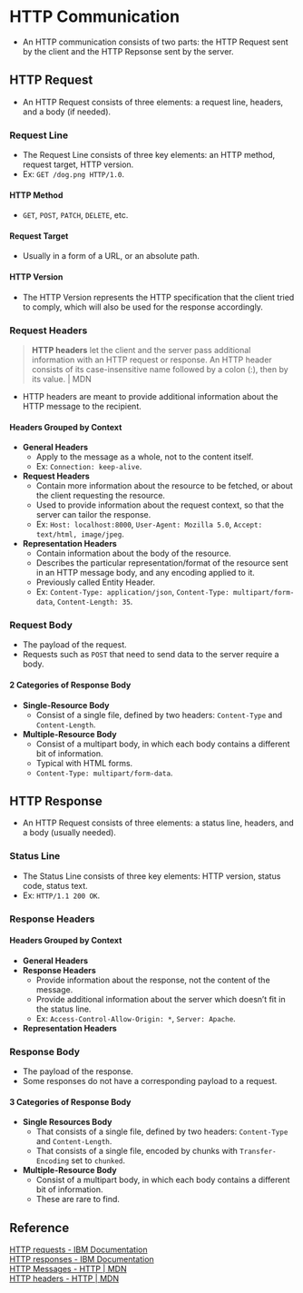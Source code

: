 # HTTP Communication
- An HTTP communication consists of two parts: the HTTP Request sent by the client and the HTTP Repsonse sent by the server.

## HTTP Request
- An HTTP Request consists of three elements: a request line, headers, and a body (if needed).
### Request Line
- The Request Line consists of three key elements: an HTTP method, request target, HTTP version.
- Ex: `GET /dog.png HTTP/1.0`.
#### HTTP Method
- `GET`, `POST`, `PATCH`, `DELETE`, etc.
#### Request Target
- Usually in a form of a URL, or an absolute path.
#### HTTP Version
- The HTTP Version represents the HTTP specification that the client tried to comply, which will also be used for the response accordingly.
### Request Headers
> **HTTP headers** let the client and the server pass additional information with an HTTP request or response. An HTTP header consists of its case-insensitive name followed by a colon (:), then by its value. | MDN
- HTTP headers are meant to provide additional information about the HTTP message to the recipient.
#### Headers Grouped by Context
- **General Headers**
  - Apply to the message as a whole, not to the content itself.
  - Ex: `Connection: keep-alive`.
- **Request Headers**
  - Contain more information about the resource to be fetched, or about the client requesting the resource.
  - Used to provide information about the request context, so that the server can tailor the response.
  - Ex: `Host: localhost:8000`, `User-Agent: Mozilla 5.0`, `Accept: text/html, image/jpeg`.
- **Representation Headers**
  - Contain information about the body of the resource.
  - Describes the particular representation/format of the resource sent in an HTTP message body, and any encoding applied to it.
  - Previously called Entity Header.
  - Ex: `Content-Type: application/json`, `Content-Type: multipart/form-data`, `Content-Length: 35`.
### Request Body
- The payload of the request.
- Requests such as `POST` that need to send data to the server require a body.
#### 2 Categories of Response Body
- **Single-Resource Body**
  - Consist of a single file, defined by two headers: `Content-Type` and `Content-Length`.
- **Multiple-Resource Body**
  - Consist of a multipart body, in which each body contains a different bit of information.
  - Typical with HTML forms.
  - `Content-Type: multipart/form-data`.

## HTTP Response
- An HTTP Request consists of three elements: a status line, headers, and a body (usually needed).
### Status Line
- The Status Line consists of three key elements: HTTP version, status code, status text.
- Ex: `HTTP/1.1 200 OK`.
### Response Headers
#### Headers Grouped by Context
- **General Headers**
- **Response Headers**
  - Provide information about the response, not the content of the message.
  - Provide additional information about the server which doesn’t fit in the status line.
  - Ex: `Access-Control-Allow-Origin: *`, `Server: Apache`.
- **Representation Headers**
### Response Body
- The payload of the response.
- Some responses do not have a corresponding payload to a request.
#### 3 Categories of Response Body
- **Single Resources Body**
  - That consists of a single file, defined by two headers: `Content-Type` and `Content-Length`.
  - That consists of a single file, encoded by chunks with `Transfer-Encoding` set to `chunked`.
- **Multiple-Resource Body**
  - Consist of a multipart body, in which each body contains a different bit of information.
  - These are rare to find.

## Reference
[HTTP requests - IBM Documentation](https://www.ibm.com/docs/en/cics-ts/5.3?topic=protocol-http-requests)  
[HTTP responses - IBM Documentation](https://www.ibm.com/docs/en/cics-ts/5.3?topic=protocol-http-responses)  
[HTTP Messages - HTTP | MDN](https://developer.mozilla.org/en-US/docs/Web/HTTP/Messages)  
[HTTP headers - HTTP | MDN](https://developer.mozilla.org/en-US/docs/Web/HTTP/Headers)  
